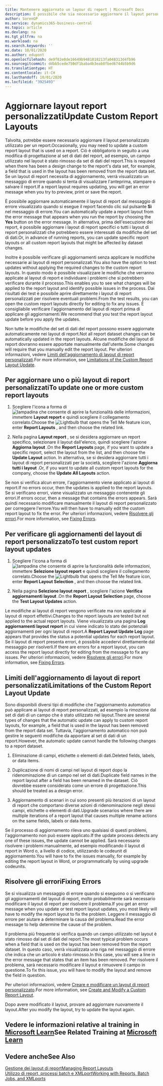 ```yaml
---
title: Mantenere aggiornato un layour di report | Microsoft Docs
description: È possibile che sia necessario aggiornare il layout personalizzato utilizzato per un report. Ciò è obbligatorio in seguito a una modifica di progettazione al set di dati del report, ad esempio, un campo utilizzato nel layout è stato rimosso da set di dati del report.
author: SorenGP
ms.service: dynamics365-business-central
ms.topic: article
ms.devlang: na
ms.tgt_pltfrm: na
ms.workload: na
ms.search.keywords: ''
ms.date: 10/01/2020
ms.author: edupont
ms.openlocfilehash: de9f82e0de16649b9481018213fa048313d4fb96
ms.sourcegitcommit: ddbb5cede750df1baba4b3eab8fbed6744b5b9d6
ms.translationtype: HT
ms.contentlocale: it-CH
ms.lasthandoff: 10/01/2020
ms.locfileid: "3925493"
---
```

# <a name="update-custom-report-layouts"></a><span data-ttu-id="d9b40-104">Aggiornare layout report personalizzati</span><span class="sxs-lookup"><span data-stu-id="d9b40-104">Update Custom Report Layouts</span></span>
<span data-ttu-id="d9b40-105">Talvolta, potrebbe essere necessario aggiornare il layout personalizzato utilizzato per un report.</span><span class="sxs-lookup"><span data-stu-id="d9b40-105">Occasionally, you may need to update a custom report layout that is used on a report.</span></span> <span data-ttu-id="d9b40-106">Ciò è obbligatorio in seguito a una modifica di progettazione al set di dati del report, ad esempio, un campo utilizzato nel layout è stato rimosso da set di dati del report.</span><span class="sxs-lookup"><span data-stu-id="d9b40-106">This is required when there has been a design change to the report's data set, for example, a field that is used in the layout has been removed from the report data set.</span></span> <span data-ttu-id="d9b40-107">Se un layout di report necessita di aggiornamento, verrà visualizzato un messaggio di errore quando si tenta di visualizzare l'anteprima, stampare o salvare il report.</span><span class="sxs-lookup"><span data-stu-id="d9b40-107">If a report layout requires updating, you will get an error message when you try to preview, print or save the report.</span></span>  

<span data-ttu-id="d9b40-108">È possibile aggiornare automaticamente il layout di report dal messaggio di errore visualizzato quando si esegue il report facendo clic sul pulsante **Sì** nel messaggio di errore.</span><span class="sxs-lookup"><span data-stu-id="d9b40-108">You can automatically update a report layout from the error message that appears when you run the report by choosing the **Yes** button on the error message.</span></span> <span data-ttu-id="d9b40-109">In alternativa, prima dell'esecuzione dei report, è possibile aggiornare i layout di report specifici o tutti i layout di report personalizzati che potrebbero essere interessati da modifiche del set di dati.</span><span class="sxs-lookup"><span data-stu-id="d9b40-109">Or, in advance of running reports, you can update specific report layouts or all custom report layouts that might be affected by dataset changes.</span></span>  

<span data-ttu-id="d9b40-110">Inoltre è possibile verificare gli aggiornamenti senza applicare le modifiche necessarie ai layout di report personalizzati.</span><span class="sxs-lookup"><span data-stu-id="d9b40-110">You also have the option to test updates without applying the required changes to the custom report layouts.</span></span> <span data-ttu-id="d9b40-111">In questo modo è possibile visualizzare le modifiche che verranno applicate al layout di report e individuare i problemi che si potrebbero verificare durante il processo.</span><span class="sxs-lookup"><span data-stu-id="d9b40-111">This enables you to see what changes will be applied to the report layout and identify possible issues in the process.</span></span> <span data-ttu-id="d9b40-112">Dai risultati dei test è possibile aprire direttamente i layout di report personalizzati per risolvere eventuali problemi.</span><span class="sxs-lookup"><span data-stu-id="d9b40-112">From the test results, you can open the custom report layouts directly for editing to fix any issues.</span></span> <span data-ttu-id="d9b40-113">È consigliabile verificare l'aggiornamento del layout di report prima di applicare gli aggiornamenti.</span><span class="sxs-lookup"><span data-stu-id="d9b40-113">We recommend that you test the report layout update before you apply the updates.</span></span>  

<span data-ttu-id="d9b40-114">Non tutte le modifiche del set di dati del report possono essere aggiornate automaticamente nei layout di report.</span><span class="sxs-lookup"><span data-stu-id="d9b40-114">Not all report dataset changes can be automatically updated in the report layouts.</span></span> <span data-ttu-id="d9b40-115">Alcune modifiche del layout di report dovranno essere apportate manualmente dall'utente.</span><span class="sxs-lookup"><span data-stu-id="d9b40-115">Some changes will require that you manually edit the report layout.</span></span> <span data-ttu-id="d9b40-116">Per ulteriori informazioni, vedere [Limiti dell'aggiornamento di layout di report personalizzati](ui-update-report-layouts.md#UpdateLimitations).</span><span class="sxs-lookup"><span data-stu-id="d9b40-116">For more information, see [Limitations of the Custom Report Layout Update](ui-update-report-layouts.md#UpdateLimitations).</span></span>  

## <a name="to-update-one-or-more-custom-report-layouts"></a><span data-ttu-id="d9b40-117">Per aggiornare uno o più layout di report personalizzati</span><span class="sxs-lookup"><span data-stu-id="d9b40-117">To update one or more custom report layouts</span></span>  

1.  <span data-ttu-id="d9b40-118">Scegliere l'icona a forma di ![lampadina che consente di aprire la funzionalità delle informazioni](media/ui-search/search_small.png "Informazioni sull'operazione che si desidera eseguire"), immettere **Layout report** e quindi scegliere il collegamento correlato.</span><span class="sxs-lookup"><span data-stu-id="d9b40-118">Choose the ![Lightbulb that opens the Tell Me feature](media/ui-search/search_small.png "Tell me what you want to do") icon, enter **Report Layouts** , and then choose the related link.</span></span>  

2.  <span data-ttu-id="d9b40-119">Nella pagina **Layout report** , se si desidera aggiornare un report specifico, selezionare il layout dall'elenco, quindi scegliere l'azione **Aggiorna layout** .</span><span class="sxs-lookup"><span data-stu-id="d9b40-119">On the **Report Layouts** page, if you want to update a specific report, select the layout from the list, and then choose the **Update Layout** action.</span></span> <span data-ttu-id="d9b40-120">In alternativa, se si desidera aggiornare tutti i layout di report personalizzati per la società, scegliere l'azione **Aggiorna tutti i layout** .</span><span class="sxs-lookup"><span data-stu-id="d9b40-120">Or, if you want to update all custom report layouts for the company, choose the **Update All Layouts** action.</span></span>  

<span data-ttu-id="d9b40-121">Se non si verifica alcun errore, l'aggiornamento viene applicato ai layout di report.</span><span class="sxs-lookup"><span data-stu-id="d9b40-121">If no errors occur, then the updates is applied to the report layouts.</span></span> <span data-ttu-id="d9b40-122">Se si verificano errori, viene visualizzato un messaggio contenente gli errori.</span><span class="sxs-lookup"><span data-stu-id="d9b40-122">If errors occur, then a message that contains the errors appears.</span></span> <span data-ttu-id="d9b40-123">Sarà quindi necessario modificare manualmente il layout di report personalizzato per correggere l'errore.</span><span class="sxs-lookup"><span data-stu-id="d9b40-123">You will then have to manually edit the custom report layout to fix the error.</span></span> <span data-ttu-id="d9b40-124">Per ulteriori informazioni, vedere [Risolvere gli errori](ui-update-report-layouts.md#FixErrors).</span><span class="sxs-lookup"><span data-stu-id="d9b40-124">For more information, see [Fixing Errors](ui-update-report-layouts.md#FixErrors).</span></span>  

## <a name="to-test-custom-report-layout-updates"></a><span data-ttu-id="d9b40-125">Per verificare gli aggiornamenti del layout di report personalizzato</span><span class="sxs-lookup"><span data-stu-id="d9b40-125">To test custom report layout updates</span></span>  

1.  <span data-ttu-id="d9b40-126">Scegliere l'icona a forma di ![lampadina che consente di aprire la funzionalità delle informazioni](media/ui-search/search_small.png "Informazioni sull'operazione che si desidera eseguire"), immettere **Selezione layout report** e quindi scegliere il collegamento correlato.</span><span class="sxs-lookup"><span data-stu-id="d9b40-126">Choose the ![Lightbulb that opens the Tell Me feature](media/ui-search/search_small.png "Tell me what you want to do") icon, enter **Report Layout Selection** , and then choose the related link.</span></span>  

2.  <span data-ttu-id="d9b40-127">Nella pagina **Selezione layout report** , scegliere l'azione **Verifica aggiornamenti layout** .</span><span class="sxs-lookup"><span data-stu-id="d9b40-127">On the **Report Layout Selection** page, choose the **Test Layout Updates** action.</span></span>  

 <span data-ttu-id="d9b40-128">Le modifiche ai layout di report vengono verificate ma non applicate ai layout di report effettivi.</span><span class="sxs-lookup"><span data-stu-id="d9b40-128">Changes to the report layouts are tested but not applied to the actual report layouts.</span></span> <span data-ttu-id="d9b40-129">Viene visualizzata una pagina **Log aggiornamenti layout report** in cui viene indicato lo stato dei potenziali aggiornamenti per ogni layout di report.</span><span class="sxs-lookup"><span data-stu-id="d9b40-129">A **Report Layout Update Log** page appears that provides the status a potential updates for each report layout.</span></span> <span data-ttu-id="d9b40-130">Se il layout di report presenta errori, è possibile accedervi direttamente dal messaggio per risolverli.</span><span class="sxs-lookup"><span data-stu-id="d9b40-130">If there are errors for a report layout, you can access the report layout directly for editing from the message to fix any issues.</span></span> <span data-ttu-id="d9b40-131">Per ulteriori informazioni, vedere [Risolvere gli errori](ui-update-report-layouts.md#FixErrors).</span><span class="sxs-lookup"><span data-stu-id="d9b40-131">For more information, see [Fixing Errors](ui-update-report-layouts.md#FixErrors).</span></span>  

##  <a name="limitations-of-the-custom-report-layout-update"></a><a name="UpdateLimitations"></a> <span data-ttu-id="d9b40-132">Limiti dell'aggiornamento di layout di report personalizzati</span><span class="sxs-lookup"><span data-stu-id="d9b40-132">Limitations of the Custom Report Layout Update</span></span>  
 <span data-ttu-id="d9b40-133">Sono disponibili diversi tipi di modifiche che l'aggiornamento automatico può applicare ai layout di report personalizzati, ad esempio la rimozione dal set di dati di un campo che è stato utilizzato nel layout.</span><span class="sxs-lookup"><span data-stu-id="d9b40-133">There are several types of changes that the automatic update can apply to custom report layouts, for example, a field that is used in the layout has been removed from the report data set.</span></span> <span data-ttu-id="d9b40-134">Tuttavia, l'aggiornamento automatico non può gestire le seguenti modifiche da apportare al set di dati di un report.</span><span class="sxs-lookup"><span data-stu-id="d9b40-134">However, the automatic update cannot handle the following changes to a report dataset.</span></span>  

1.  <span data-ttu-id="d9b40-135">Eliminazione di campi, etichette o elementi di dati.</span><span class="sxs-lookup"><span data-stu-id="d9b40-135">Deleted fields, labels, or data items.</span></span>  

2.  <span data-ttu-id="d9b40-136">Duplicazione di nomi di campi nel layout di report dopo la ridenominazione di un campo nel set di dati.</span><span class="sxs-lookup"><span data-stu-id="d9b40-136">Duplicate field names in the report layout after a field has been renamed in the dataset.</span></span> <span data-ttu-id="d9b40-137">Ciò dovrebbe essere considerato come un errore di progettazione.</span><span class="sxs-lookup"><span data-stu-id="d9b40-137">This should be treated as a design error.</span></span>  

3.  <span data-ttu-id="d9b40-138">Aggiornamento di scenari in cui sono presenti più iterazioni di un layout di report che comportano diverse azioni di ridenominazione negli stessi campi, etichette o elementi di dati.</span><span class="sxs-lookup"><span data-stu-id="d9b40-138">Upgrade scenarios where there are multiple iterations of a report layout that causes multiple rename actions on the same fields, labels or data items.</span></span>  

 <span data-ttu-id="d9b40-139">Se il processo di aggiornamento rileva uno qualsiasi di questi problemi, l'aggiornamento non può essere applicato.</span><span class="sxs-lookup"><span data-stu-id="d9b40-139">If the update process detects any one of these issues, the update cannot be applied.</span></span> <span data-ttu-id="d9b40-140">Sarà necessario risolvere i problemi manualmente, ad esempio modificando il layout di report in Word o, a livello di codice, utilizzando le codeunit di aggiornamento.</span><span class="sxs-lookup"><span data-stu-id="d9b40-140">You will have to fix the issues manually, for example by editing the report layout in Word, or programmatically by using upgrade codeunits.</span></span>  

##  <a name="fixing-errors"></a><a name="FixErrors"></a> <span data-ttu-id="d9b40-141">Risolvere gli errori</span><span class="sxs-lookup"><span data-stu-id="d9b40-141">Fixing Errors</span></span>  
 <span data-ttu-id="d9b40-142">Se si visualizza un messaggio di errore quando si eseguono o si verificano gli aggiornamenti del layout di report, molto probabilmente sarà necessario modificare il layout di report per risolvere il problema.</span><span class="sxs-lookup"><span data-stu-id="d9b40-142">If you get an error message when you update or test report layout updates, you most likely will have to modify the report layout to fix the problem.</span></span> <span data-ttu-id="d9b40-143">Leggere il messaggio di errore per aiutare a determinare la causa del problema.</span><span class="sxs-lookup"><span data-stu-id="d9b40-143">Read the error message to help determine the cause of the problem.</span></span>  

 <span data-ttu-id="d9b40-144">Il problema più frequente si verifica quando un campo utilizzato nel layout è stato rimosso dal set di dati del report.</span><span class="sxs-lookup"><span data-stu-id="d9b40-144">The most typical problem occurs when a field that is used on the layout has been removed from the report dataset.</span></span> <span data-ttu-id="d9b40-145">In questo caso, verrà visualizzata una riga nel messaggio di errore che indica che un articolo è stato rimosso.</span><span class="sxs-lookup"><span data-stu-id="d9b40-145">In this case, you will see a line in the error message that states that an item has been removed.</span></span> <span data-ttu-id="d9b40-146">Per risolvere il problema, sarà necessario modificare il layout e rimuovere il campo in questione.</span><span class="sxs-lookup"><span data-stu-id="d9b40-146">To fix this issue, you will have to modify the layout and remove the field in question.</span></span>  

 <span data-ttu-id="d9b40-147">Per ulteriori informazioni, vedere [Creare e modificare un layout di report personalizzato](ui-how-create-custom-report-layout.md#ModifyCustomLayout).</span><span class="sxs-lookup"><span data-stu-id="d9b40-147">For more information, see [Create and Modify a Custom Report Layout](ui-how-create-custom-report-layout.md#ModifyCustomLayout).</span></span>  

<span data-ttu-id="d9b40-148">Dopo avere modificato il layout, provare ad aggiornare nuovamente il layout.</span><span class="sxs-lookup"><span data-stu-id="d9b40-148">After you modify the layout, try to update the layout again.</span></span>  

## <a name="see-related-training-at-microsoft-learn"></a><span data-ttu-id="d9b40-149">Vedere le informazioni relative al training in [Microsoft Learn](/learn/modules/change-documents-dynamics-365-business-central/index)</span><span class="sxs-lookup"><span data-stu-id="d9b40-149">See Related Training at [Microsoft Learn](/learn/modules/change-documents-dynamics-365-business-central/index)</span></span>

## <a name="see-also"></a><span data-ttu-id="d9b40-150">Vedere anche</span><span class="sxs-lookup"><span data-stu-id="d9b40-150">See Also</span></span>  
 [<span data-ttu-id="d9b40-151">Gestione dei layout di report</span><span class="sxs-lookup"><span data-stu-id="d9b40-151">Managing Report Layouts</span></span>](ui-manage-report-layouts.md)  
 [<span data-ttu-id="d9b40-152">Utilizzo di report, processi batch e XMLport</span><span class="sxs-lookup"><span data-stu-id="d9b40-152">Working with Reports, Batch Jobs, and XMLports</span></span>](ui-work-report.md)  

